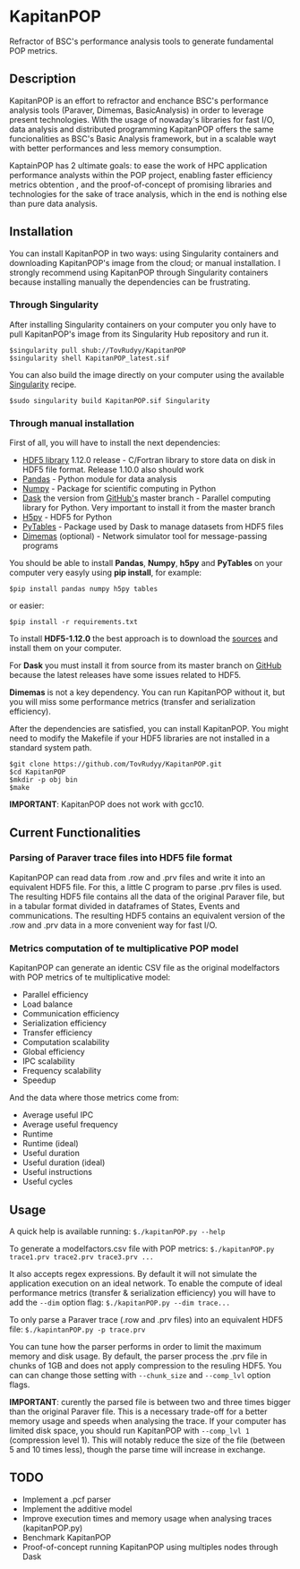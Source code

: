 # KapitanPOP

Refractor of BSC's performance analysis tools to generate fundamental POP metrics.

## Description

KapitanPOP is an effort to refractor and enchance BSC's performance analysis tools (Paraver, Dimemas, BasicAnalysis) in order to leverage present technologies. With the usage of nowaday's libraries for fast I/O, data analysis and distributed programming KapitanPOP offers the same funcionalities as BSC's Basic Analysis framework, but in a scalable wayt with better performances and less memory consumption. 

KaptainPOP has 2 ultimate goals: to ease the work of HPC application performance analysts within the POP project, enabling faster efficiency metrics obtention , and the proof-of-concept of promising libraries and technologies for the sake of trace analysis, which in the end is nothing else than pure data analysis. 

## Installation

You can install KapitanPOP in two ways: using Singularity containers and downloading KapitanPOP's image from the cloud; or manual installation. I strongly recommend using KapitanPOP through Singularity containers because installing manually the dependencies can be frustrating. 

### Through Singularity

After installing Singularity containers on your computer you only have to pull KapitanPOP's image from its Singularity Hub repository and run it.
```
$singularity pull shub://TovRudyy/KapitanPOP
$singularity shell KapitanPOP_latest.sif
```
You can also build the image directly on your computer using the available [Singularity](Singularity) recipe.

```
$sudo singularity build KapitanPOP.sif Singularity
```

### Through manual installation

First of all, you will have to install the next dependencies:

* [HDF5 library](https://www.hdfgroup.org/) 1.12.0 release - C/Fortran library to store data on disk in HDF5 file format. Release 1.10.0 also should work
* [Pandas](https://pandas.pydata.org/) - Python module for data analysis
* [Numpy](https://numpy.org/) - Package for scientific computing in Python
* [Dask](https://dask.org/) the version from [GitHub's](https://github.com/dask/dask) master branch - Parallel computing library for Python. Very important to install it from the master branch
* [H5py](https://www.h5py.org/) - HDF5 for Python
* [PyTables](https://www.pytables.org/) - Package used by Dask to manage datasets from HDF5 files
* [Dimemas](https://tools.bsc.es/downloads) (optional) - Network simulator tool for message-passing programs

You should be able to install **Pandas**, **Numpy**, **h5py** and **PyTables** on your computer very easyly using **pip install**, for example:
```
$pip install pandas numpy h5py tables
```
or easier:
```
$pip install -r requirements.txt
```
To install **HDF5-1.12.0** the best approach is to download the [sources](https://portal.hdfgroup.org/display/support/HDF5+1.12.0) and install them on your computer.

For **Dask** you must install it from source from its master branch on [GitHub](https://github.com/dask/dask) 
because the latest releases have some issues related to HDF5.

**Dimemas** is not a key dependency. You can run KapitanPOP without it, but you will miss some performance metrics 
(transfer and serialization efficiency).

After the dependencies are satisfied, you can install KapitanPOP. You might need to modify the Makefile if your HDF5 libraries are not installed in a standard system path. 

```
$git clone https://github.com/TovRudyy/KapitanPOP.git
$cd KapitanPOP
$mkdir -p obj bin
$make
```
**IMPORTANT**: KapitanPOP does not work with gcc10.

## Current Functionalities

### Parsing of Paraver trace files into HDF5 file format

KapitanPOP can read data from .row and .prv files and write it into an equivalent HDF5 file. For this, a little C program to parse .prv files is used. The resulting HDF5 file contains all the data of the original Paraver file, but in a tabular format divided in dataframes of States, Events and communications. The resulting HDF5 contains an equivalent version of the .row and .prv data in a more convenient way for fast I/O.


### Metrics computation of te multiplicative POP model

KapitanPOP can generate an identic CSV file as the original modelfactors with POP metrics of te multiplicative model:

* Parallel efficiency
* Load balance
* Communication efficiency
* Serialization efficiency
* Transfer efficiency
* Computation scalability
* Global efficiency
* IPC scalability
* Frequency scalability
* Speedup

And the data where those metrics come from:

* Average useful IPC
* Average useful frequency
* Runtime
* Runtime (ideal)
* Useful duration
* Useful duration (ideal)
* Useful instructions
* Useful cycles

## Usage

A quick help is available running: ```$./kapitanPOP.py --help```

To generate a modelfactors.csv file with POP metrics: ```$./kapitanPOP.py trace1.prv trace2.prv trace3.prv ...``` 

It also accepts regex expressions. By default it will not simulate the application execution on an ideal network. To enable the compute of ideal performance metrics (transfer & serialization efficiency) you will have to add the ```--dim``` option flag: ```$./kapitanPOP.py --dim trace...```

To only parse a Paraver trace (.row and .prv files) into an equivalent HDF5 file: ```$./kapintanPOP.py -p trace.prv```

You can tune how the parser performs in order to limit the maximum memory and disk usage. By default, the parser process the .prv file in chunks of 1GB and does not apply compression to the resuling HDF5. You can can change those setting with ```--chunk_size``` and ```--comp_lvl``` option flags. 

**IMPORTANT**: curently the parsed file is between two and three times bigger than the original Paraver file. This is a necessary trade-off for a better memory usage and speeds when analysing the trace. If your computer has limited disk space, you should run KapitanPOP with ```--comp_lvl 1``` (compression level 1). This will notably reduce the size of the file (between 5 and 10 times less), though the parse time will increase in exchange.

 ## TODO

* Implement a .pcf parser
* Implement the additive model
* Improve execution times and memory usage when analysing traces (kapitanPOP.py)
* Benchmark KapitanPOP
* Proof-of-concept running KapitanPOP using multiples nodes through Dask
